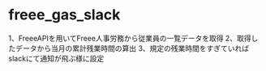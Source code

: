 # freee_gas_slack

1、FreeeAPIを用いてFreee人事労務から従業員の一覧データを取得
2、取得したデータから当月の累計残業時間の算出
3、規定の残業時間をすぎていればslackにて通知が飛ぶ様に設定